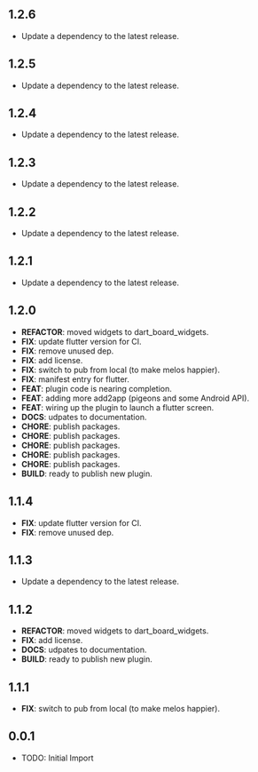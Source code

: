 ## 1.2.6

 - Update a dependency to the latest release.

## 1.2.5

 - Update a dependency to the latest release.

## 1.2.4

 - Update a dependency to the latest release.

## 1.2.3

 - Update a dependency to the latest release.

## 1.2.2

 - Update a dependency to the latest release.

## 1.2.1

 - Update a dependency to the latest release.

## 1.2.0

 - **REFACTOR**: moved widgets to dart_board_widgets.
 - **FIX**: update flutter version for CI.
 - **FIX**: remove unused dep.
 - **FIX**: add license.
 - **FIX**: switch to pub from local (to make melos happier).
 - **FIX**: manifest entry for flutter.
 - **FEAT**: plugin code is nearing completion.
 - **FEAT**: adding more add2app (pigeons and some Android API).
 - **FEAT**: wiring up the plugin to launch a flutter screen.
 - **DOCS**: udpates to documentation.
 - **CHORE**: publish packages.
 - **CHORE**: publish packages.
 - **CHORE**: publish packages.
 - **CHORE**: publish packages.
 - **CHORE**: publish packages.
 - **BUILD**: ready to publish new plugin.

## 1.1.4

 - **FIX**: update flutter version for CI.
 - **FIX**: remove unused dep.

## 1.1.3

 - Update a dependency to the latest release.

## 1.1.2

 - **REFACTOR**: moved widgets to dart_board_widgets.
 - **FIX**: add license.
 - **DOCS**: udpates to documentation.
 - **BUILD**: ready to publish new plugin.

## 1.1.1

 - **FIX**: switch to pub from local (to make melos happier).

## 0.0.1

* TODO: Initial Import

